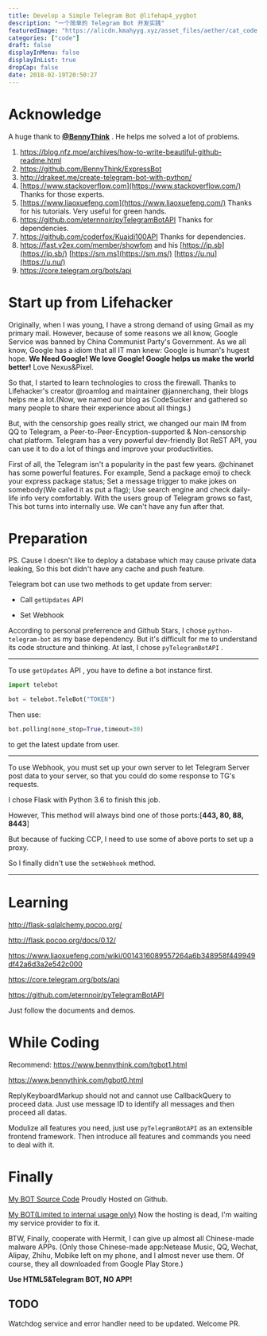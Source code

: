 ```yaml
---
title: Develop a Simple Telegram Bot @lifehap4_yygbot
description: "一个简单的 Telegram Bot 开发实践"
featuredImage: "https://alicdn.kmahyyg.xyz/asset_files/aether/cat_code.webp"
categories: ["code"]
draft: false
displayInMenu: false
displayInList: true
dropCap: false
date: 2018-02-19T20:50:27
---
```


# Acknowledge

A huge thank to  [**@BennyThink**](https://www.bennythink.com)  . He helps me solved a lot of problems.

1. https://blog.nfz.moe/archives/how-to-write-beautiful-github-readme.html
2. https://github.com/BennyThink/ExpressBot
3. http://drakeet.me/create-telegram-bot-with-python/
4. [https://www.stackoverflow.com](https://www.stackoverflow.com/) Thanks for those experts.
5. [https://www.liaoxuefeng.com](https://www.liaoxuefeng.com/) Thanks for his tutorials. Very useful for green hands.
6. <https://github.com/eternnoir/pyTelegramBotAPI>  Thanks for dependencies.
7. <https://github.com/coderfox/Kuaidi100API> Thanks for dependencies.
8. <https://fast.v2ex.com/member/showfom> and his [https://ip.sb](https://ip.sb/) [https://sm.ms](https://sm.ms/) [https://u.nu](https://u.nu/)
9. https://core.telegram.org/bots/api

# Start up from Lifehacker

Originally, when I was young, I have a strong demand of using Gmail as my primary mail. However, because of some reasons we all know, Google Service was banned by China Communist Party's Government. As we all know, Google has a idiom that all IT man knew: Google is human's hugest hope. **We Need Google! We love Google! Google helps us make the world better!** Love Nexus&Pixel.

So that, I started to learn technologies to cross the firewall. Thanks to Lifehacker's creator @roamlog and maintainer @jannerchang, their blogs helps me a lot.(Now, we named our blog as CodeSucker and gathered so many people to share their experience about all things.)

But, with the censorship goes really strict, we changed our main IM from QQ to Telegram, a Peer-to-Peer-Encyption-supported & Non-censorship chat platform. Telegram has a very powerful dev-friendly Bot ReST API, you can use it to do a lot of things and improve your productivities.

First of all, the Telegram isn't a popularity in the past few years.  @chinanet has some powerful features. For example, Send a package emoji to check your express package status; Set a message trigger to make jokes on somebody(We called it as put a flag); Use search engine and check daily-life info very comfortably.  With the users group of Telegram grows so fast, This bot turns into internally use. We can't have any fun after that.

# Preparation

PS.  Cause I doesn't like to deploy a database which may cause private data leaking, So this bot didn't have any cache and push feature.

Telegram bot can use two methods to get update from server:

* Call  ```getUpdates```  API

* Set Webhook

According to personal preferrence and Github Stars, I chose ```python-telegram-bot``` as my base dependency. But it's difficult for me to understand its code structure and thinking. At last, I chose ```pyTelegramBotAPI``` .

-----------------------

To use ```getUpdates``` API , you have to define a bot instance first. 

```python
import telebot

bot = telebot.TeleBot("TOKEN")
```

Then use:

```python
bot.polling(none_stop=True,timeout=30)
```

to get the latest update from user.

------------------------------

To use Webhook, you must set up your own server to let Telegram Server post data to your server, so that you could do some response to TG's requests.

I chose Flask with Python 3.6 to finish this job.

However, This method will always bind one of those ports:[**443, 80, 88, 8443**]

But because of fucking CCP, I need to use some of above ports to set up a proxy.

So I finally didn't use the ```setWebhook``` method.

----------------

# Learning

http://flask-sqlalchemy.pocoo.org/

http://flask.pocoo.org/docs/0.12/

https://www.liaoxuefeng.com/wiki/0014316089557264a6b348958f449949df42a6d3a2e542c000

https://core.telegram.org/bots/api

https://github.com/eternnoir/pyTelegramBotAPI

Just follow the documents and demos.

# While Coding

Recommend: https://www.bennythink.com/tgbot1.html

https://www.bennythink.com/tgbot0.html

ReplyKeyboardMarkup should not and cannot use CallbackQuery to proceed data. Just use message ID to identify all messages and then proceed all datas.

Modulize all features you need, just use ```pyTelegramBotAPI``` as an extensible frontend framework. Then introduce all features and commands you need to deal with it.

# Finally

[My BOT Source Code](https://github.com/kmahyyg/life-tg-bot) Proudly Hosted on Github.

[My BOT(Limited to internal usage only)](https://t.me/lifehap4_yygbot) Now the hosting is dead, I'm waiting my service provider to fix it.

BTW, Finally, cooperate with Hermit, I can give up almost all Chinese-made malware APPs. (Only those Chinese-made app:Netease Music, QQ, Wechat, Alipay, Zhihu, Mobike left on my phone, and I almost never use them. Of course, they all downloaded from Google Play Store.)

**Use HTML5&Telegram BOT, NO APP!**

## TODO

Watchdog service and error handler need to be updated. Welcome PR.

